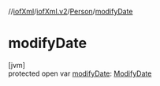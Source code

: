 //[iofXml](../../../index.md)/[iofXml.v2](../index.md)/[Person](index.md)/[modifyDate](modify-date.md)

# modifyDate

[jvm]\
protected open var [modifyDate](modify-date.md): [ModifyDate](../-modify-date/index.md)
